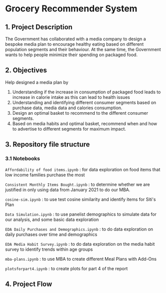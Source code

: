 # Grocery Recommender System

## 1. Project Description
The Government has collaborated with a media company to design a bespoke media plan to encourage healthy eating based on different population segments and their behaviour. At the same time, the Government wants to help people minimize their spending on packaged food.

## 2. Objectives
Help designed a media plan by
1. Understanding if the increase in consumption of packaged food leads to increase in calorie intake as this can lead to health issues
2. Understanding and identifying different consumer segments based on purchase data, media data and calories consumption.
3. Design an optimal basket to recommend to the different consumer segments.
4. Based on media habits and optimal basket, recommend when and how to advertise to different segments for maximum impact.

## 3. Repository file structure
### 3.1 Notebooks
`Affordability of food items.ipynb` : for data exploration on food items that low income families purchase the most

`Consistent Monthly Items Bought.ipynb` : to determine whether we are justified in only using data from January 2021 to do our MBA.

`cosine-sim.ipynb` : to use test cosine similarity and identify items for Siti's Plan

`Data Simulation.ipynb` : to use panelist demographics to simulate data for our analysis, and some basic data exploration

`EDA Daily Purchases and Demographics.ipynb` : to do data exploration on daily purchases over time and demographics

`EDA Media Habit Survey.ipynb` : to do data exploration on the media habit survey to identify trends within age groups

`mba-plans.ipynb` : to use MBA to create different Meal Plans with Add-Ons

`plotsforpart4.ipynb` : to create plots for part 4 of the report


## 4. Project Flow

